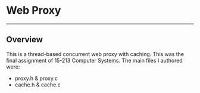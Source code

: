 # Web Proxy
---

## Overview

This is a thread-based concurrent web proxy with caching. This was the
final assignment of 15-213 Computer Systems. The main files I authored
were:

-   proxy.h &amp; proxy.c
-   cache.h &amp; cache.c

